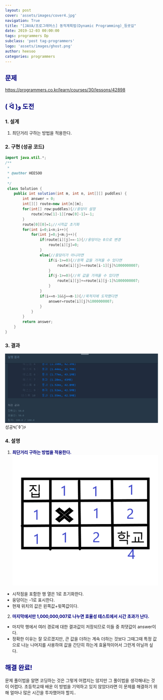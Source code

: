 ```yaml
---
layout: post
cover: 'assets/images/cover4.jpg'
navigation: True
title: "[JAVA/프로그래머스] 동적계획법(Dynamic Programming)_등굣길"
date: 2019-12-03 00:00:00
tags: programmers Dp
subclass: 'post tag-programmers'
logo: 'assets/images/ghost.png'
author: heesoo
categories: programmers
---
```

## <span style="color:navy">문제</span>
<https://programmers.co.kr/learn/courses/30/lessons/42898>

## <span style="color:navy">( ᐛ )و 도전</span>

### 1. 설계
1. 최단거리 구하는 방법을 적용한다.


### 2. 구현 (성공 코드)
```java
import java.util.*;
/**
 *
 * @author HEESOO
 *
 */
 class Solution {
    public int solution(int m, int n, int[][] puddles) {
        int answer = 0;
        int[][] route=new int[n][m];
        for(int[] row:puddles){//웅덩이 설정
            route[row[1]-1][row[0]-1]=-1;
        }
        route[0][0]=1;//시작값 초기화
        for(int i=0;i<n;i++){
            for(int j=0;j<m;j++){
                if(route[i][j]==-1){//웅덩이는 0으로 변경
                    route[i][j]=0;
                }
                else{//웅덩이가 아니라면
                    if(i-1>=0){//왼쪽 값을 가져올 수 있다면
                        route[i][j]+=route[i-1][j]%1000000007;
                    }
                    if(j-1>=0){//위 값을 가져올 수 있다면
                        route[i][j]+=route[i][j-1]%1000000007;
                    }
                }
                if(i==n-1&&j==m-1){//목적지에 도착했다면
                    answer=route[i][j]%1000000007;
                }
            }
        }
        return answer;
    }
}
```

### 3. 결과
![실행결과](./assets/images/191203_1.PNG)
성공٩(˘◊˘)۶

### 4. 설명
1. **<span style="color:navy">최단거리 구하는 방법을 적용한다.</span>**  
![실행결과](./assets/images/191203_2.png)
- 시작점을 포함한 행 열은 1로 초기화한다.
- 웅덩이는 -1로 표시한다.
- 현재 위치의 값은 왼쪽값+윗쪽값이다.
2. **<span style="color:navy">마지막에서만 1,000,000,007로 나누면 효율성 테스트에서 시간 초과가 난다.</span>**  
- 마지막 행에서 여러 경로에 대한 결과값이 저장되므로 이들 중 최댓값이 answer이다.
- 정확한 이유는 잘 모르겠지만, 큰 값을 더하는 계속 더하는 것보다 그때그때 특정 값으로 나눈 나머지를 사용하여 값을 간단히 하는게 효율적이어서 그런게 아닐까 싶다.

## <span style="color:navy">해결 완료!</span>
문제 풀이법을 알면 코딩하는 것은 그렇게 어렵지는 않지만 그 풀이법을 생각해내는 것이 어렵다. 초등학교때 배운 이 방법을 기억하고 있지 않았더라면 이 문제를 해결하기 위해 얼마나 많은 시간을 투자했어야 할지..
